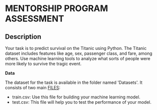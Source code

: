 # MENTORSHIP PROGRAM ASSESSMENT

## Description
Your task is to predict survival on the Titanic using Python. The Titanic dataset includes features like age, sex, passenger class, and fare, among others. Use machine learning tools to analyze what sorts of people were more likely to survive the tragic event.

**Data**

The dataset for the task is available in the folder named 'Datasets'. It consists of two main [FILES](https://drive.google.com/drive/folders/1xfkQnP7l85KdxhNHdPg5oHBZ3uUpyGYH):
- train.csv: Use this file for building your machine learning model.
- test.csv: This file will help you to test the performance of your model.
